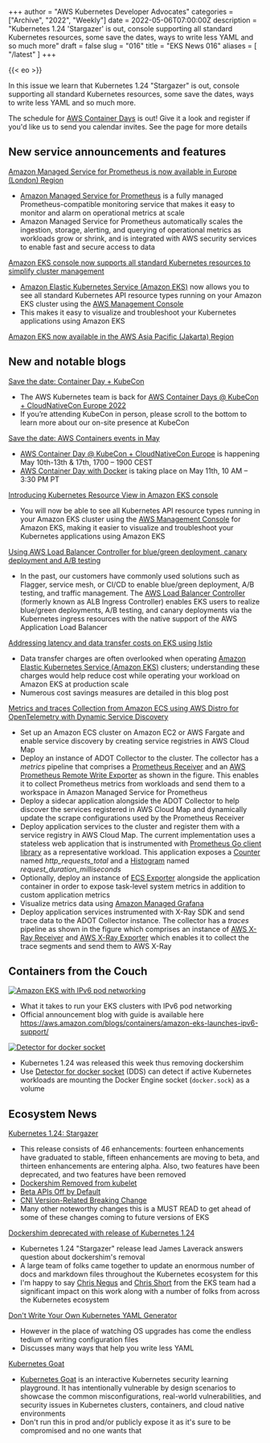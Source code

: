 +++
author = "AWS Kubernetes Developer Advocates"
categories = ["Archive", "2022", "Weekly"]
date = 2022-05-06T07:00:00Z
description = "Kubernetes 1.24 'Stargazer' is out, console supporting all standard Kubernetes resources, some save the dates, ways to write less YAML and so much more"
draft = false
slug = "016"
title = "EKS News 016"
aliases = [
    "/latest"
]
+++

{{< eo >}}

In this issue we learn that Kubernetes 1.24 "Stargazer" is out, console supporting all standard Kubernetes resources, some save the dates, ways to write less YAML and so much more.

The schedule for [AWS Container Days](https://awscontainerdayseurope.splashthat.com/) is out! Give it a look and register if you'd like us to send you calendar invites. See the page for more details

## New service announcements and features

[Amazon Managed Service for Prometheus is now available in Europe (London) Region](https://aws.amazon.com/about-aws/whats-new/2022/05/amazon-managed-service-prometheus-now-available-europe-london-region/)

* [Amazon Managed Service for Prometheus](https://aws.amazon.com/prometheus/) is a fully managed Prometheus-compatible monitoring service that makes it easy to monitor and alarm on operational metrics at scale
* Amazon Managed Service for Prometheus automatically scales the ingestion, storage, alerting, and querying of operational metrics as workloads grow or shrink, and is integrated with AWS security services to enable fast and secure access to data

[Amazon EKS console now supports all standard Kubernetes resources to simplify cluster management](https://aws.amazon.com/about-aws/whats-new/2022/05/amazon-eks-console-supports-standard-kubernetes-resources-cluster-management/)

* [Amazon Elastic Kubernetes Service (Amazon EKS)](https://aws.amazon.com/eks/) now allows you to see all standard Kubernetes API resource types running on your Amazon EKS cluster using the [AWS Management Console](https://aws.amazon.com/console/)
* This makes it easy to visualize and troubleshoot your Kubernetes applications using Amazon EKS

[Amazon EKS now available in the AWS Asia Pacific (Jakarta) Region](https://aws.amazon.com/about-aws/whats-new/2022/05/amazon-eks-available-asia-pacific-jakarta-region/)

## New and notable blogs

[Save the date: Container Day + KubeCon](https://aws.amazon.com/blogs/containers/save-the-date-container-day-kubecon/)

* The AWS Kubernetes team is back for [AWS Container Days @ KubeCon + CloudNativeCon Europe 2022](https://awscontainerdayseurope.splashthat.com/)
* If you’re attending KubeCon in person, please scroll to the bottom to learn more about our on-site presence at KubeCon

[Save the date: AWS Containers events in May](https://aws.amazon.com/blogs/containers/save-the-date-aws-containers-events-in-may/)

* [AWS Container Day @ KubeCon + CloudNativeCon Europe](https://awscontainerdayseurope.splashthat.com/) is happening May 10th-13th & 17th, 1700 – 1900 CEST
* [AWS Container Day with Docker](https://aws.amazon.com/blogs/containers/save-the-date-aws-containers-events-in-may/) is taking place on May 11th, 10 AM – 3:30 PM PT

[Introducing Kubernetes Resource View in Amazon EKS console](https://aws.amazon.com/blogs/containers/introducing-kubernetes-resource-view-in-amazon-eks-console/)

* You will now be able to see all Kubernetes API resource types running in your Amazon EKS cluster using the [AWS Management Console](https://aws.amazon.com/console/) for Amazon EKS, making it easier to visualize and troubleshoot your Kubernetes applications using Amazon EKS

[Using AWS Load Balancer Controller for blue/green deployment, canary deployment and A/B testing](https://aws.amazon.com/blogs/containers/using-aws-load-balancer-controller-for-blue-green-deployment-canary-deployment-and-a-b-testing/)

* In the past, our customers have commonly used solutions such as Flagger, service mesh, or CI/CD to enable blue/green deployment, A/B testing, and traffic management. The [AWS Load Balancer Controller](https://docs.aws.amazon.com/eks/latest/userguide/aws-load-balancer-controller.html) (formerly known as ALB Ingress Controller) enables EKS users to realize blue/green deployments, A/B testing, and canary deployments via the Kubernetes ingress resources with the native support of the AWS Application Load Balancer

[Addressing latency and data transfer costs on EKS using Istio](https://aws.amazon.com/blogs/containers/addressing-latency-and-data-transfer-costs-on-eks-using-istio/)

* Data transfer charges are often overlooked when operating [Amazon Elastic Kubernetes Service (Amazon EKS)](https://aws.amazon.com/eks/) clusters; understanding these charges would help reduce cost while operating your workload on Amazon EKS at production scale
* Numerous cost savings measures are detailed in this blog post

[Metrics and traces Collection from Amazon ECS using AWS Distro for OpenTelemetry with Dynamic Service Discovery](https://aws.amazon.com/blogs/containers/metrics-and-traces-collection-from-amazon-ecs-using-aws-distro-for-opentelemetry-with-dynamic-service-discovery/)

* Set up an Amazon ECS cluster on Amazon EC2 or AWS Fargate and enable service discovery by creating service registries in AWS Cloud Map
* Deploy an instance of ADOT Collector to the cluster. The collector has a _metrics_ pipeline that comprises a [Prometheus Receiver](https://github.com/open-telemetry/opentelemetry-collector-contrib/tree/main/receiver/prometheusreceiver) and an [AWS Prometheus Remote Write Exporter](https://github.com/open-telemetry/opentelemetry-collector-contrib/tree/main/exporter/awsprometheusremotewriteexporter) as shown in the figure. This enables it to collect Prometheus metrics from workloads and send them to a workspace in Amazon Managed Service for Prometheus
* Deploy a sidecar application alongside the ADOT Collector to help discover the services registered in AWS Cloud Map and dynamically update the scrape configurations used by the Prometheus Receiver
* Deploy application services to the cluster and register them with a service registry in AWS Cloud Map. The current implementation uses a stateless web application that is instrumented with [Prometheus Go client library](https://github.com/prometheus/client_golang) as a representative workload. This application exposes a [Counter](https://prometheus.io/docs/concepts/metric_types/#counter) named _http_requests_total_ and a [Histogram](https://prometheus.io/docs/concepts/metric_types/#histogram) named _request_duration_milliseconds_
* Optionally, deploy an instance of [ECS Exporter](https://github.com/prometheus-community/ecs_exporter) alongside the application container in order to expose task-level system metrics in addition to custom application metrics
* Visualize metrics data using [Amazon Managed Grafana](https://docs.aws.amazon.com/grafana/?id=docs_gateway)
* Deploy application services instrumented with X-Ray SDK and send trace data to the ADOT Collector instance. The collector has a _traces_ pipeline as shown in the figure which comprises an instance of [AWS X-Ray Receiver](https://github.com/open-telemetry/opentelemetry-collector-contrib/tree/main/receiver/awsxrayreceiver) and [AWS X-Ray Exporter](https://github.com/open-telemetry/opentelemetry-collector-contrib/tree/main/exporter/awsxrayexporter) which enables it to collect the trace segments and send them to AWS X-Ray

## Containers from the Couch

[![Amazon EKS with IPv6 pod networking](https://eks.news/img/cftc/Amazon-EKS-with-IPv6-pod-networking.webp "Amazon EKS with IPv6 pod networking")](https://youtu.be/LMLdJUWE74I)

* What it takes to run your EKS clusters with IPv6 pod networking
* Official announcement blog with guide is available here <https://aws.amazon.com/blogs/containers/amazon-eks-launches-ipv6-support/>

[![Detector for docker socket](https://eks.news/img/cftc/Detector-for-docker-socket.webp "Detector for docker socket")](https://youtube.com/shorts/tc9CKLnAQgU?feature=share)

* Kubernetes 1.24 was released this week thus removing dockershim
* Use [Detector for docker socket](https://github.com/aws-containers/kubectl-detector-for-docker-socket) (DDS) can detect if active Kubernetes workloads are mounting the Docker Engine socket (`docker.sock`) as a volume

## Ecosystem News

[Kubernetes 1.24: Stargazer](https://kubernetes.io/blog/2022/05/03/kubernetes-1-24-release-announcement/)

* This release consists of 46 enhancements: fourteen enhancements have graduated to stable, fifteen enhancements are moving to beta, and thirteen enhancements are entering alpha. Also, two features have been deprecated, and two features have been removed
* [Dockershim Removed from kubelet](https://kubernetes.io/blog/2022/05/03/kubernetes-1-24-release-announcement/#dockershim-removed-from-kubelet)
* [Beta APIs Off by Default](https://kubernetes.io/blog/2022/05/03/kubernetes-1-24-release-announcement/#beta-apis-off-by-default)
* [CNI Version-Related Breaking Change](https://kubernetes.io/blog/2022/05/03/kubernetes-1-24-release-announcement/#cni-version-related-breaking-change)
* Many other noteworthy changes this is a MUST READ to get ahead of some of these changes coming to future versions of EKS

[Dockershim deprecated with release of Kubernetes 1.24](https://www.theregister.com/2022/05/04/kubernetes_docker_cncf/)

* Kubernetes 1.24 "Stargazer" release lead James Laverack answers question about dockershim's removal
* A large team of folks came together to update an enormous number of docs and markdown files throughout the Kubernetes ecosystem for this
* I'm happy to say [Chris Negus](https://github.com/chrisnegus) and [Chris Short](https://github.com/chris-short) from the EKS team had a significant impact on this work along with a number of folks from across the Kubernetes ecosystem

[Don't Write Your Own Kubernetes YAML Generator](https://matduggan.com/tips-for-making-kubernetes-yaml-less-annoying/)

* However in the place of watching OS upgrades has come the endless tedium of writing configuration files
* Discusses many ways that help you write less YAML

[Kubernetes Goat](https://madhuakula.com/kubernetes-goat/docs/)

* [Kubernetes Goat](https://github.com/madhuakula/kubernetes-goat) is an interactive Kubernetes security learning playground. It has intentionally vulnerable by design scenarios to showcase the common misconfigurations, real-world vulnerabilities, and security issues in Kubernetes clusters, containers, and cloud native environments
* Don't run this in prod and/or publicly expose it as it's sure to be compromised and no one wants that
